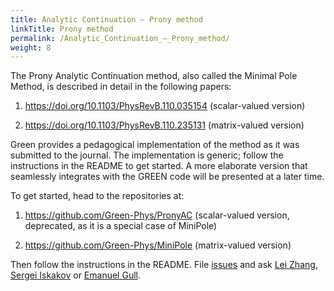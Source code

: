 ```yaml
---
title: Analytic Continuation – Prony method
linkTitle: Prony method
permalink: /Analytic_Continuation_–_Prony_method/
weight: 8
---
```


The Prony Analytic Continuation method, also called the Minimal Pole Method, is described in detail in
the following papers:

1. https://doi.org/10.1103/PhysRevB.110.035154 (scalar-valued version)

2. https://doi.org/10.1103/PhysRevB.110.235131 (matrix-valued version)

Green provides a pedagogical implementation of the method as it was submitted to the journal. The implementation is generic; follow the instructions in the README to get started. A more elaborate version that seamlessly integrates with the GREEN code will be presented at a later time.

To get started, head to the repositories at:

1. https://github.com/Green-Phys/PronyAC (scalar-valued version, deprecated, as it is a special case of MiniPole)

2. https://github.com/Green-Phys/MiniPole (matrix-valued version)

Then follow the instructions in the README. File [issues](https://github.com/Green-Phys/MiniPole/issues) and ask [Lei Zhang](mailto:lzphy@umich.edu), [Sergei Iskakov](mailto:siskakov@umich.edu) or [Emanuel Gull](mailto:egull@umich.edu).
